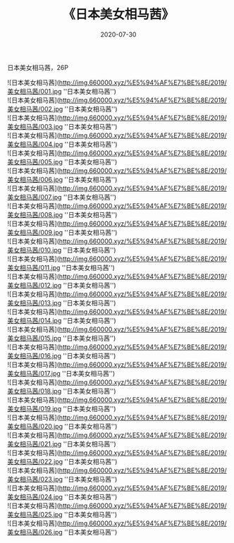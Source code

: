 ﻿---
layout: post
title:  《日本美女相马茜》
date:   2020-07-30
img: http://img.660000.xyz/%E5%94%AF%E7%BE%8E/2019/美女相马茜/000.jpg
categories: [美女, 清纯, 唯美]
---

日本美女相马茜，26P

![日本美女相马茜](http://img.660000.xyz/%E5%94%AF%E7%BE%8E/2019/美女相马茜/001.jpg ''日本美女相马茜'') <br>
![日本美女相马茜](http://img.660000.xyz/%E5%94%AF%E7%BE%8E/2019/美女相马茜/002.jpg ''日本美女相马茜'') <br>
![日本美女相马茜](http://img.660000.xyz/%E5%94%AF%E7%BE%8E/2019/美女相马茜/003.jpg ''日本美女相马茜'') <br>
![日本美女相马茜](http://img.660000.xyz/%E5%94%AF%E7%BE%8E/2019/美女相马茜/004.jpg ''日本美女相马茜'') <br>
![日本美女相马茜](http://img.660000.xyz/%E5%94%AF%E7%BE%8E/2019/美女相马茜/005.jpg ''日本美女相马茜'') <br>
![日本美女相马茜](http://img.660000.xyz/%E5%94%AF%E7%BE%8E/2019/美女相马茜/006.jpg ''日本美女相马茜'') <br>
![日本美女相马茜](http://img.660000.xyz/%E5%94%AF%E7%BE%8E/2019/美女相马茜/007.jpg ''日本美女相马茜'') <br>
![日本美女相马茜](http://img.660000.xyz/%E5%94%AF%E7%BE%8E/2019/美女相马茜/008.jpg ''日本美女相马茜'') <br>
![日本美女相马茜](http://img.660000.xyz/%E5%94%AF%E7%BE%8E/2019/美女相马茜/009.jpg ''日本美女相马茜'') <br>
![日本美女相马茜](http://img.660000.xyz/%E5%94%AF%E7%BE%8E/2019/美女相马茜/010.jpg ''日本美女相马茜'') <br>
![日本美女相马茜](http://img.660000.xyz/%E5%94%AF%E7%BE%8E/2019/美女相马茜/011.jpg ''日本美女相马茜'') <br>
![日本美女相马茜](http://img.660000.xyz/%E5%94%AF%E7%BE%8E/2019/美女相马茜/012.jpg ''日本美女相马茜'') <br>
![日本美女相马茜](http://img.660000.xyz/%E5%94%AF%E7%BE%8E/2019/美女相马茜/013.jpg ''日本美女相马茜'') <br>
![日本美女相马茜](http://img.660000.xyz/%E5%94%AF%E7%BE%8E/2019/美女相马茜/014.jpg ''日本美女相马茜'') <br>
![日本美女相马茜](http://img.660000.xyz/%E5%94%AF%E7%BE%8E/2019/美女相马茜/015.jpg ''日本美女相马茜'') <br>
![日本美女相马茜](http://img.660000.xyz/%E5%94%AF%E7%BE%8E/2019/美女相马茜/016.jpg ''日本美女相马茜'') <br>
![日本美女相马茜](http://img.660000.xyz/%E5%94%AF%E7%BE%8E/2019/美女相马茜/017.jpg ''日本美女相马茜'') <br>
![日本美女相马茜](http://img.660000.xyz/%E5%94%AF%E7%BE%8E/2019/美女相马茜/018.jpg ''日本美女相马茜'') <br>
![日本美女相马茜](http://img.660000.xyz/%E5%94%AF%E7%BE%8E/2019/美女相马茜/019.jpg ''日本美女相马茜'') <br>
![日本美女相马茜](http://img.660000.xyz/%E5%94%AF%E7%BE%8E/2019/美女相马茜/020.jpg ''日本美女相马茜'') <br>
![日本美女相马茜](http://img.660000.xyz/%E5%94%AF%E7%BE%8E/2019/美女相马茜/021.jpg ''日本美女相马茜'') <br>
![日本美女相马茜](http://img.660000.xyz/%E5%94%AF%E7%BE%8E/2019/美女相马茜/022.jpg ''日本美女相马茜'') <br>
![日本美女相马茜](http://img.660000.xyz/%E5%94%AF%E7%BE%8E/2019/美女相马茜/023.jpg ''日本美女相马茜'') <br>
![日本美女相马茜](http://img.660000.xyz/%E5%94%AF%E7%BE%8E/2019/美女相马茜/024.jpg ''日本美女相马茜'') <br>
![日本美女相马茜](http://img.660000.xyz/%E5%94%AF%E7%BE%8E/2019/美女相马茜/025.jpg ''日本美女相马茜'') <br>
![日本美女相马茜](http://img.660000.xyz/%E5%94%AF%E7%BE%8E/2019/美女相马茜/026.jpg ''日本美女相马茜'') <br>
